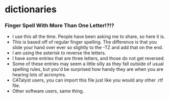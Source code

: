 # dictionaries
### Finger Spell With More Than One Letter!?!?

- I use this all the time. People have been asking me to share, so here it is. 
- This is based off of regular finger spelling.  The difference is that you slide your hand over ever so slightly to the -TZ and add that on the end. 
- I am using the asterisk to reverse the letters. 
- I have some entries that are three letters, and those do not get reversed. 
-  Some of these entries may seem a little silly as they fall outside of usual spelling rules, but you'd be surprised how handy they are when you are hearing lots of acronyms. 
- CATalyst users, you can import this file just like you would any other .rtf file. 
- Other software users, same thing.
